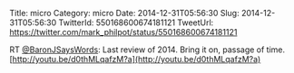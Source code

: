 Title: micro
Category: micro
Date: 2014-12-31T05:56:30
Slug: 2014-12-31T05:56:30
TwitterId: 550168600674181121
TweetUrl: https://twitter.com/mark_philpot/status/550168600674181121

RT [@BaronJSaysWords](https://twitter.com/BaronJSaysWords): Last review of 2014.
Bring it on, passage of time. [http://youtu.be/d0thMLqafzM?a](http://youtu.be/d0thMLqafzM?a)